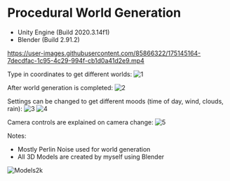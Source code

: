 # Procedural World Generation

- Unity Engine (Build 2020.3.14f1)
- Blender (Build 2.91.2)

https://user-images.githubusercontent.com/85866322/175145164-7decdfac-1c95-4c29-994f-cb1d0a41d2e9.mp4


Type in coordinates to get different worlds:
![1](https://user-images.githubusercontent.com/85866322/161300595-270ee8fc-46a7-432b-85f7-ac36263cd8ad.png)

After world generation is completed:
![2](https://user-images.githubusercontent.com/85866322/161300597-28ec86d6-ef57-4140-84ed-957d0e9d5ba6.png)

Settings can be changed to get different moods (time of day, wind, clouds, rain):
![3](https://user-images.githubusercontent.com/85866322/161300604-e52da32b-c0f7-4e4f-a207-27b62ab56cd1.png)
![4](https://user-images.githubusercontent.com/85866322/161300608-c3cc32fd-fae7-4866-931a-3f188701b280.png)

Camera controls are explained on camera change:
![5](https://user-images.githubusercontent.com/85866322/161302413-6c23f1aa-f8c1-4902-a2ae-746b303f55d5.png)

Notes:
- Mostly Perlin Noise used for world generation
- All 3D Models are created by myself using Blender

![Models2k](https://user-images.githubusercontent.com/85866322/162628791-b9cf0b86-aef1-4e28-a42b-773487699dc5.png)
